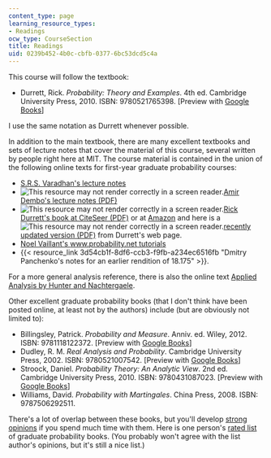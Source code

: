 ```yaml
---
content_type: page
learning_resource_types:
- Readings
ocw_type: CourseSection
title: Readings
uid: 0239b452-4b0c-cbfb-0377-6bc53dcd5c4a
---
```


This course will follow the textbook:

*   Durrett, Rick. _Probability: Theory and Examples_. 4th ed. Cambridge University Press, 2010. ISBN: 9780521765398. \[Preview with [Google Books](http://books.google.com/books?id=evbGTPhuvSoC&pg=PAfrontcover)\]

I use the same notation as Durrett whenever possible.

In addition to the main textbook, there are many excellent textbooks and sets of lecture notes that cover the material of this course, several written by people right here at MIT. The course material is contained in the union of the following online texts for first-year graduate probability courses:

*   [S.R.S. Varadhan's lecture notes](http://www.math.nyu.edu/faculty/varadhan/limittheorems.html)
*   ![This resource may not render correctly in a screen reader.](/images/inacessible.gif)[Amir Dembo's lecture notes (PDF)](http://www-stat.stanford.edu/~adembo/stat-310a/lnotes.pdf)
*   ![This resource may not render correctly in a screen reader.](/images/inacessible.gif)[Rick Durrett's book at CiteSeer (PDF)](http://citeseerx.ist.psu.edu/viewdoc/download?doi=10.1.1.155.4899&rep=rep1&type=pdf) or at [Amazon](http://www.amazon.com/Probability-Cambridge-Statistical-Probabilistic-Mathematics/dp/0521765390/ref=sr_1_1?s=books&ie=UTF8&qid=1346212856&sr=1-1) and here is a ![This resource may not render correctly in a screen reader.](/images/inacessible.gif)[recently updated version (PDF)](https://services.math.duke.edu/~rtd/PTE/pte.html) from Durrett's web page.
*   [Noel Vaillant's www.probability.net tutorials](http://www.probability.net/)
*   {{< resource_link 3d54cb1f-8df6-ccb3-f9fb-a234ec6516fb "Dmitry Panchenko's notes for an earlier rendition of 18.175" >}}.

For a more general analysis reference, there is also the online text [Applied Analysis by Hunter and Nachtergaele](http://www.math.ucdavis.edu/~hunter/book/pdfbook.html).

Other excellent graduate probability books (that I don't think have been posted online, at least not by the authors) include (but are obviously not limited to):

*   Billingsley, Patrick. _Probability and Measure_. Anniv. ed. Wiley, 2012. ISBN: 9781118122372. \[Preview with [Google Books](http://books.google.com/books?id=a3gavZbxyJcC&pg=PAfrontcover)\]
*   Dudley, R. M. _Real Analysis and Probability_. Cambridge University Press, 2002. ISBN: 9780521007542. \[Preview with [Google Books](http://books.google.com/books?id=7UuT7UZViN0C&pg=PAfrontcover)\]
*   Stroock, Daniel. _Probability Theory: An Analytic View_. 2nd ed. Cambridge University Press, 2010. ISBN: 9780431087023. \[Preview with [Google Books](http://books.google.com/books?id=IvSSLeXpq3sC&pg=PAfrontcover)\]
*   Williams, David. _Probability with Martingales_. China Press, 2008. ISBN: 9787506292511.

There's a lot of overlap between these books, but you'll develop [strong opinions](http://xkcd.com/915/) if you spend much time with them. Here is one person's [rated list](http://www.amazon.com/lm/1F85VWNRTMY2T/ref=cm_pdp_lm_all_itms) of graduate probability books. (You probably won't agree with the list author's opinions, but it's still a nice list.)